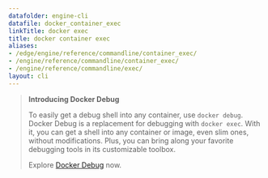 ```yaml
---
datafolder: engine-cli
datafile: docker_container_exec
linkTitle: docker exec
title: docker container exec
aliases:
- /edge/engine/reference/commandline/container_exec/
- /engine/reference/commandline/container_exec/
- /engine/reference/commandline/exec/
layout: cli
---
```


> **Introducing Docker Debug**
>
> To easily get a debug shell into any container, use `docker debug`. Docker
> Debug is a replacement for debugging with `docker exec`. With it, you can get
> a shell into any container or image, even slim ones, without modifications.
> Plus, you can bring along your favorite debugging tools in its customizable
> toolbox.
>
> Explore [Docker Debug](../debug.md) now.

<!--
This page is automatically generated from Docker's source code. If you want to
suggest a change to the text that appears here, open a ticket or pull request
in the source repository on GitHub:

https://github.com/docker/cli
-->
